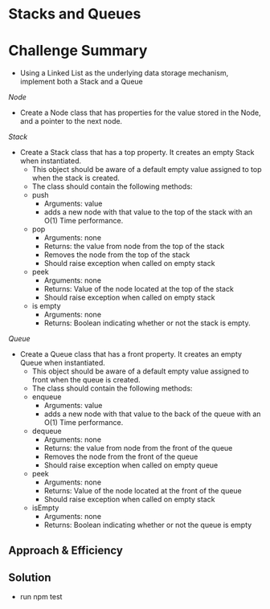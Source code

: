 # Stacks and Queues

# Challenge Summary
- Using a Linked List as the underlying data storage mechanism, implement both a Stack and a Queue

*Node*
- Create a Node class that has properties for the value stored in the Node, and a pointer to the next node.

*Stack*
- Create a Stack class that has a top property. It creates an empty Stack when instantiated.
    - This object should be aware of a default empty value assigned to top when the stack is created.
    - The class should contain the following methods:
    - push
      - Arguments: value
      - adds a new node with that value to the top of the stack with an O(1) Time performance.
    - pop
      - Arguments: none
      - Returns: the value from node from the top of the stack
      - Removes the node from the top of the stack
      - Should raise exception when called on empty stack
    - peek
      - Arguments: none
      - Returns: Value of the node located at the top of the stack
      - Should raise exception when called on empty stack
    - is empty
      - Arguments: none
      - Returns: Boolean indicating whether or not the stack is empty.

*Queue*
- Create a Queue class that has a front property. It creates an empty Queue when instantiated.
    - This object should be aware of a default empty value assigned to front when the queue is created.
    - The class should contain the following methods:
    - enqueue
      - Arguments: value
      - adds a new node with that value to the back of the queue with an O(1) Time performance.
    - dequeue
      - Arguments: none
      - Returns: the value from node from the front of the queue
      - Removes the node from the front of the queue
      - Should raise exception when called on empty queue
    - peek
      - Arguments: none
      - Returns: Value of the node located at the front of the queue
      - Should raise exception when called on empty stack
    - isEmpty
      - Arguments: none
      - Returns: Boolean indicating whether or not the queue is empty

## Approach & Efficiency


## Solution
- run npm test

